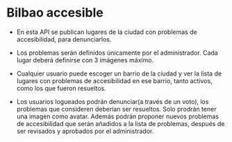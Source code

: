 # Bilbao accesible

- En esta API se publican lugares de la ciudad con problemas de accesibilidad, para denunciarlos.

- Los problemas serán definidos únicamente por el administrador.
  Cada lugar deberá definirse con 3 imágenes máximo.

- Cualquier usuario puede escoger un barrio de la ciudad y ver la lista de lugares con problemas de accesibilidad
  en ese barrio, tanto activos, como los que fueron resueltos.

- Los usuarios logueados podrán denunciar(a través de un voto), los problemas que consideren deberían ser resueltos.
  Solo prodrán tener una imagen como avatar.
  Además podrán proponer nuevos problemas de accesibilidad que serán añadidos a la lista de problemas, después de ser revisados y aprobados por el administrador.
